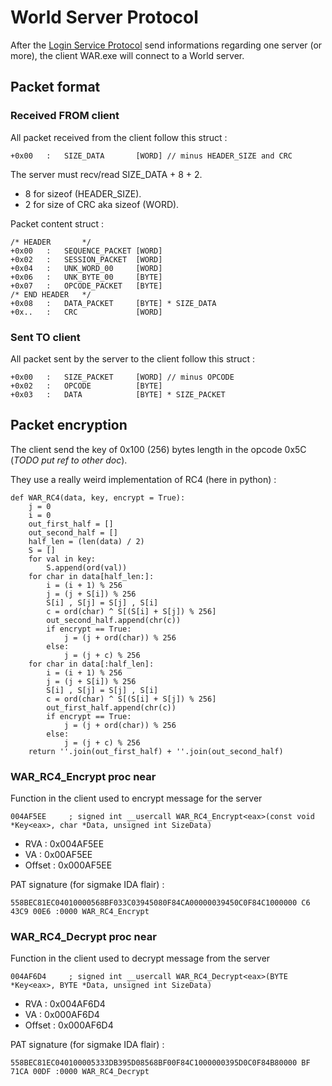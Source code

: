 # World Server Protocol

After the [Login Service Protocol][login_service_protocol] send informations
regarding one server (or more), the client WAR.exe will connect to a World
server.

## Packet format

### Received FROM client

All packet received from the client follow this struct :

    +0x00   :   SIZE_DATA       [WORD] // minus HEADER_SIZE and CRC

The server must recv/read SIZE_DATA + 8 + 2.

* 8 for sizeof (HEADER_SIZE).
* 2 for size of CRC aka sizeof (WORD).

Packet content struct :

    /* HEADER       */
    +0x00   :   SEQUENCE_PACKET [WORD]
    +0x02   :   SESSION_PACKET  [WORD]
    +0x04   :   UNK_WORD_00     [WORD]
    +0x06   :   UNK_BYTE_00     [BYTE]
    +0x07   :   OPCODE_PACKET   [BYTE]
    /* END HEADER   */
    +0x08   :   DATA_PACKET     [BYTE] * SIZE_DATA
    +0x..   :   CRC             [WORD]

### Sent TO client

All packet sent by the server to the client follow this struct :

    +0x00   :   SIZE_PACKET     [WORD] // minus OPCODE
    +0x02   :   OPCODE          [BYTE]
    +0x03   :   DATA            [BYTE] * SIZE_PACKET

## Packet encryption

The client send the key of 0x100 (256) bytes length in the opcode 0x5C (*TODO
put ref to other doc*).

They use a really weird implementation of RC4 (here in python) :

    def WAR_RC4(data, key, encrypt = True):
        j = 0
        i = 0
        out_first_half = []
        out_second_half = []
        half_len = (len(data) / 2)
        S = []
        for val in key:
            S.append(ord(val))
        for char in data[half_len:]:
            i = (i + 1) % 256
            j = (j + S[i]) % 256
            S[i] , S[j] = S[j] , S[i]
            c = ord(char) ^ S[(S[i] + S[j]) % 256]
            out_second_half.append(chr(c))
            if encrypt == True:
                j = (j + ord(char)) % 256
            else:
                j = (j + c) % 256
        for char in data[:half_len]:
            i = (i + 1) % 256
            j = (j + S[i]) % 256
            S[i] , S[j] = S[j] , S[i]
            c = ord(char) ^ S[(S[i] + S[j]) % 256]
            out_first_half.append(chr(c))
            if encrypt == True:
                j = (j + ord(char)) % 256
            else:
                j = (j + c) % 256
        return ''.join(out_first_half) + ''.join(out_second_half)

### WAR_RC4_Encrypt proc near

Function in the client used to encrypt message for the server

    004AF5EE     ; signed int __usercall WAR_RC4_Encrypt<eax>(const void *Key<eax>, char *Data, unsigned int SizeData)

* RVA : 0x004AF5EE
* VA : 0x00AF5EE
* Offset : 0x000AF5EE

PAT signature (for sigmake IDA flair) :

    558BEC81EC04010000568BF033C03945080F84CA00000039450C0F84C1000000 C6 43C9 00E6 :0000 WAR_RC4_Encrypt

### WAR_RC4_Decrypt proc near

Function in the client used to decrypt message from the server

    004AF6D4     ; signed int __usercall WAR_RC4_Decrypt<eax>(BYTE *Key<eax>, BYTE *Data, unsigned int SizeData)

* RVA : 0x004AF6D4
* VA : 0x000AF6D4
* Offset : 0x000AF6D4

PAT signature (for sigmake IDA flair) :

    558BEC81EC040100005333DB395D08568BF00F84C1000000395D0C0F84B80000 BF 71CA 00DF :0000 WAR_RC4_Decrypt


[login_service_protocol]:./LoginServiceProtocol.md
